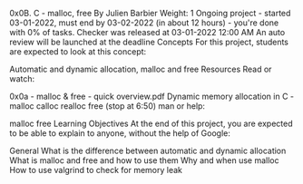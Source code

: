 0x0B. C - malloc, free
 By Julien Barbier
 Weight: 1
 Ongoing project - started 03-01-2022, must end by 03-02-2022 (in about 12 hours) - you're done with 0% of tasks.
 Checker was released at 03-01-2022 12:00 AM
 An auto review will be launched at the deadline
Concepts
For this project, students are expected to look at this concept:

Automatic and dynamic allocation, malloc and free
Resources
Read or watch:

0x0a - malloc & free - quick overview.pdf
Dynamic memory allocation in C - malloc calloc realloc free (stop at 6:50)
man or help:

malloc
free
Learning Objectives
At the end of this project, you are expected to be able to explain to anyone, without the help of Google:

General
What is the difference between automatic and dynamic allocation
What is malloc and free and how to use them
Why and when use malloc
How to use valgrind to check for memory leak
